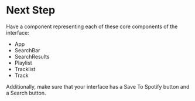 # Next Step

Have a component representing each of these core components of the interface:

- App
- SearchBar
- SearchResults
- Playlist
- Tracklist
- Track

Additionally, make sure that your interface has a Save To Spotify button and a Search button.
